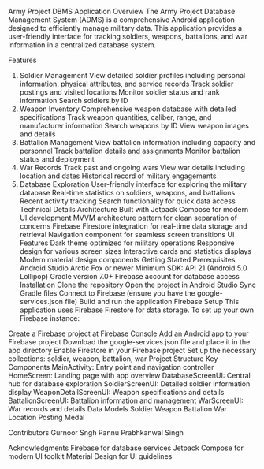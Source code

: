 
Army Project DBMS Application
Overview
The Army Project Database Management System (ADMS) is a comprehensive Android application designed to efficiently manage military data. This application provides a user-friendly interface for tracking soldiers, weapons, battalions, and war information in a centralized database system.

Features
1. Soldier Management
View detailed soldier profiles including personal information, physical attributes, and service records
Track soldier postings and visited locations
Monitor soldier status and rank information
Search soldiers by ID
2. Weapon Inventory
Comprehensive weapon database with detailed specifications
Track weapon quantities, caliber, range, and manufacturer information
Search weapons by ID
View weapon images and details
3. Battalion Management
View battalion information including capacity and personnel
Track battalion details and assignments
Monitor battalion status and deployment
4. War Records
Track past and ongoing wars
View war details including location and dates
Historical record of military engagements
5. Database Exploration
User-friendly interface for exploring the military database
Real-time statistics on soldiers, weapons, and battalions
Recent activity tracking
Search functionality for quick data access
Technical Details
Architecture
Built with Jetpack Compose for modern UI development
MVVM architecture pattern for clean separation of concerns
Firebase Firestore integration for real-time data storage and retrieval
Navigation component for seamless screen transitions
UI Features
Dark theme optimized for military operations
Responsive design for various screen sizes
Interactive cards and statistics displays
Modern material design components
Getting Started
Prerequisites
Android Studio Arctic Fox or newer
Minimum SDK: API 21 (Android 5.0 Lollipop)
Gradle version 7.0+
Firebase account for database access
Installation
Clone the repository
Open the project in Android Studio
Sync Gradle files
Connect to Firebase (ensure you have the google-services.json file)
Build and run the application
Firebase Setup
This application uses Firebase Firestore for data storage. To set up your own Firebase instance:

Create a Firebase project at Firebase Console
Add an Android app to your Firebase project
Download the google-services.json file and place it in the app directory
Enable Firestore in your Firebase project
Set up the necessary collections: soldier, weapon, battalion, war
Project Structure
Key Components
MainActivity: Entry point and navigation controller
HomeScreen: Landing page with app overview
DatabaseScreenUI: Central hub for database exploration
SoldierScreenUI: Detailed soldier information display
WeaponDetailScreenUI: Weapon specifications and details
BattalionScreenUI: Battalion information and management
WarScreenUI: War records and details
Data Models
Soldier
Weapon
Battalion
War
Location
Posting
Medal

Contributors
Gurnoor Sngh Pannu
Prabhkanwal Singh

Acknowledgments
Firebase for database services
Jetpack Compose for modern UI toolkit
Material Design for UI guidelines
